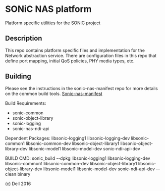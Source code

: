 SONiC NAS platform
==================

Platform specific utilities for the SONiC project

Description
-----------

This repo contains platform specific files and implementation for the Network abstraction service. There are configuration files in this repo that define port mapping, initial QoS policies, PHY media types, etc.

Building
---------
Please see the instructions in the sonic-nas-manifest repo for more details on the common build tools.  [Sonic-nas-manifest](https://github.com/Azure/sonic-nas-manifest)

Build Requirements:
 - sonic-common
 - sonic-object-library
 - sonic-logging
 - sonic-nas-ndi-api

Dependent Packages:
  libsonic-logging1 libsonic-logging-dev libsonic-common1 libsonic-common-dev libsonic-object-library1 libsonic-object-library-dev libsonic-model1 libsonic-model-dev sonic-ndi-api-dev

BUILD CMD: sonic_build --dpkg libsonic-logging1 libsonic-logging-dev libsonic-common1 libsonic-common-dev libsonic-object-library1 libsonic-object-library-dev libsonic-model1 libsonic-model-dev sonic-ndi-api-dev -- clean binary

(c) Dell 2016
